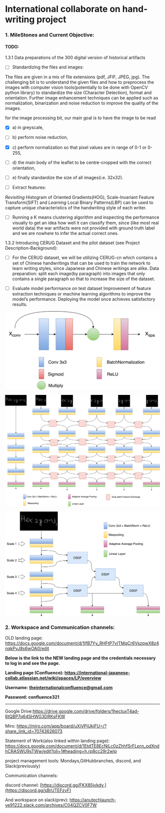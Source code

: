 # International collaborate on hand-writing project





### 1. MileStones and Current Objective:

#### TODO: 

1.3.1 Data preparations of the 300 digital version of historical artifacts

- [ ] Standardizing the files and images:

The files are given in a mix of file extensions (pdf, JFIF, JPEG, jpg). The challenging bit is to understand the given files and how to preprocess the images with computer vision tools(potentially to be done with OpenCV python library) to standardize the size (Character Detection), format and orientation. Further image enhancement techniques can be applied such as normalization, binarization and noise reduction to improve the quality of the images.

for the image processing bit, our main goal is to have the image to be read 
- [X] a) in greyscale, 
- [ ] b) perform noise reduction, 
- [X] c) perform normalization so that pixel values are in range of 0-1 or 0-255,
- [ ] d) the main body of the leaflet to be centre-cropped with the correct orientation,
- [ ] e) finally standardize the size of all images(i.e. 32x32).

- [ ] Extract features: 

*Revisiting* Histogram of Oriented Gradients(HOG), Scale-Invariant Feature Transform(SIFT) and *Learning* Local Binary Patterns(LBP) can be used to capture unique characteristics of the handwriting style of each writer.



- [ ] Running a K means clustering algorithm and inspecting the performance visually to get an idea how well it can classify them, since (like most real world data) the war artifacts were not provided with ground truth label and we are nowhere to infer the actual correct ones.

1.3.2 Introducing CERUG Dataset and the pilot dataset (see Project Description-Background):

- [ ] For the CERUG dataset, we will be utilizing CERUG-cn which contains a set of Chinese handwritings that can be used to train the network to learn writing styles, since Japanese and Chinese writings are alike.
Data preparation: split each image(by paragraph) into images that only contains a single paragraph so that to increase the size of the dataset.

- [ ] Evaluate model performance on test dataset
Improvement of feature extraction techniques or machine learning algorithms to improve the model’s performance.
Deploying the model once achieves satisfactory results.

![spatial net](spatial-net.jpeg)

![Patch_D](Patch_D.png)

![MSRF_CLASSIFICATION](MSRF_CLASSIFICATION.jpeg)

### 2. Workspace and Communication channels:

OLD landing page: https://docs.google.com/document/d/1IfB7Yy_RHFtP7vITMqCr6VszqwX8z4nqkPvJ8s6wOA0/edit

**Below is the link to the NEW landing page and the credentials necessary to log in and see the page.**

**Landing page (Confluence): https://international-japanese-collab.atlassian.net/wiki/spaces/LP/overview**

**Username: theinternationalconfluence@gmail.com**

**Password: confluence321**

-----------------
Google Drive:https://drive.google.com/drive/folders/1hecIuxT4ad-6tQBP7q64SHWG3DRKsFKW

Miro: https://miro.com/app/board/uXjVPjUkjFU=/?share_link_id=70743626073
 
Statement of Work(also linked within landing page): https://docs.google.com/document/d/1EtdTE8EcNiLc0zZhhfSrFLprn_pdXndhCRASWU9sTWw/edit?pli=1#heading=h.rp8cc29r2wlp
 
project management tools: Mondays,GitHubbranches, discord, and Slack(previously)
 
Communication channels: 

discord channel: [https://discord.gg/FKX85jvkdy,](https://discord.gg/sBrUTEFzvF) 


And workspace on slack(prev): https://anutechlaunch-ye91222.slack.com/archives/C04QZCV0F7W
